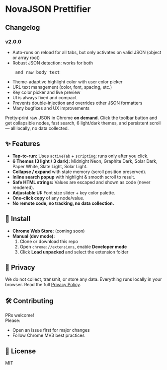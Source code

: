 # NovaJSON Prettifier

## Changelog

### v2.0.0
- Auto-runs on reload for all tabs, but only activates on valid JSON (object or array root)
- Robust JSON detection: works for both <pre> and raw body text
- Theme-adaptive highlight color with user color picker
- URL text management (color, font, spacing, etc.)
- Key color picker and live preview
- UI is always fixed and compact
- Prevents double-injection and overrides other JSON formatters
- Many bugfixes and UX improvements

Pretty‑print raw JSON in Chrome **on demand**. Click the toolbar button and get collapsible nodes, fast search, 6 light/dark themes, and persistent scroll — all locally, no data collected.

## ✨ Features

- **Tap‑to‑run:** Uses `activeTab` + `scripting`; runs only after you click.
- **6 Themes (3 light / 3 dark):** Midnight Neon, Graphite Dark, Solar Dark, Paper White, Slate Light, Solar Light.
- **Collapse / expand** with state memory (scroll position preserved).
- **Inline search popup** with highlight & smooth scroll to result.
- **Safe HTML strings:** Values are escaped and shown as code (never rendered).
- **Adjustable UI:** Font size slider + key color palette.
- **One‑click copy** of any node/value.
- **No remote code, no tracking, no data collection.**

## 🚀 Install

- **Chrome Web Store:** (coming soon)
- **Manual (dev mode):**
  1. Clone or download this repo
  2. Open `chrome://extensions`, enable **Developer mode**
  3. Click **Load unpacked** and select the extension folder

## 🔐 Privacy

We do not collect, transmit, or store any data. Everything runs locally in your browser.
Read the full [Privacy Policy](https://github.com/CNJAY1911/NovaJSON-Prettifier/blob/master/privacy_policy.md).

## 🛠 Contributing

PRs welcome!  
Please:
- Open an issue first for major changes
- Follow Chrome MV3 best practices

## 📜 License

MIT

